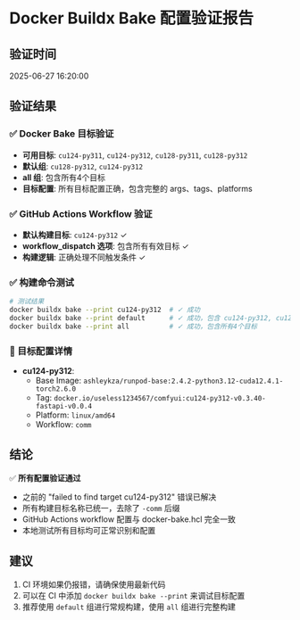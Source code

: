 # Docker Buildx Bake 配置验证报告

## 验证时间
2025-06-27 16:20:00

## 验证结果

### ✅ Docker Bake 目标验证
- **可用目标**: `cu124-py311`, `cu124-py312`, `cu128-py311`, `cu128-py312`
- **默认组**: `cu128-py312`, `cu124-py312`
- **all 组**: 包含所有4个目标
- **目标配置**: 所有目标配置正确，包含完整的 args、tags、platforms

### ✅ GitHub Actions Workflow 验证
- **默认构建目标**: `cu124-py312` ✓
- **workflow_dispatch 选项**: 包含所有有效目标 ✓
- **构建逻辑**: 正确处理不同触发条件 ✓

### ✅ 构建命令测试
```bash
# 测试结果
docker buildx bake --print cu124-py312  # ✓ 成功
docker buildx bake --print default      # ✓ 成功，包含 cu124-py312, cu128-py312
docker buildx bake --print all          # ✓ 成功，包含所有4个目标
```

### 🔧 目标配置详情
- **cu124-py312**: 
  - Base Image: `ashleykza/runpod-base:2.4.2-python3.12-cuda12.4.1-torch2.6.0`
  - Tag: `docker.io/useless1234567/comfyui:cu124-py312-v0.3.40-fastapi-v0.0.4`
  - Platform: `linux/amd64`
  - Workflow: `comm`

## 结论
✅ **所有配置验证通过**

- 之前的 "failed to find target cu124-py312" 错误已解决
- 所有构建目标名称已统一，去除了 `-comm` 后缀
- GitHub Actions workflow 配置与 docker-bake.hcl 完全一致
- 本地测试所有目标均可正常识别和配置

## 建议
1. CI 环境如果仍报错，请确保使用最新代码
2. 可以在 CI 中添加 `docker buildx bake --print` 来调试目标配置
3. 推荐使用 `default` 组进行常规构建，使用 `all` 组进行完整构建